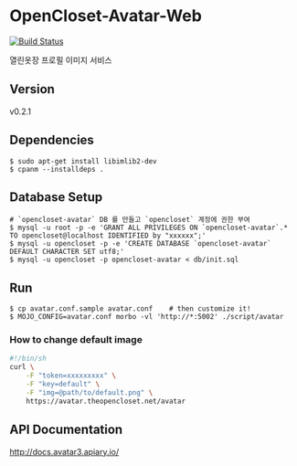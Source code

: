 # OpenCloset-Avatar-Web #

[![Build Status](https://travis-ci.org/opencloset/OpenCloset-Avatar-Web.svg?branch=v0.2.1)](https://travis-ci.org/opencloset/OpenCloset-Avatar-Web)

열린옷장 프로필 이미지 서비스

## Version ##

v0.2.1

## Dependencies ##

    $ sudo apt-get install libimlib2-dev
    $ cpanm --installdeps .

## Database Setup ##

    # `opencloset-avatar` DB 를 만들고 `opencloset` 계정에 권한 부여
    $ mysql -u root -p -e 'GRANT ALL PRIVILEGES ON `opencloset-avatar`.* TO opencloset@localhost IDENTIFIED by "xxxxxx";'
    $ mysql -u opencloset -p -e 'CREATE DATABASE `opencloset-avatar` DEFAULT CHARACTER SET utf8;'
    $ mysql -u opencloset -p opencloset-avatar < db/init.sql

## Run ##

    $ cp avatar.conf.sample avatar.conf    # then customize it!
    $ MOJO_CONFIG=avatar.conf morbo -vl 'http://*:5002' ./script/avatar

### How to change default image ###

``` sh
#!/bin/sh
curl \
    -F "token=xxxxxxxxx" \
    -F "key=default" \
    -F "img=@path/to/default.png" \
    https://avatar.theopencloset.net/avatar
```

## API Documentation ##

http://docs.avatar3.apiary.io/

